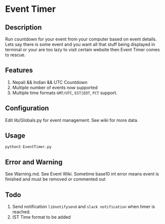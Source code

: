 # Event Timer
## Description
Run countdown for your event from your computer based on event details. Lets say there is some event and you want all that stuff being displayed in terminal or your are too lazy to visit certain website then Event Timer comes to rescue.

## Features
1. Nepali && Indian && UTC Countdown
2. Multiple number of events now supported
3. Multiple time formats `GMT/UTC`, `EST|EDT`, `PCT` support.

## Configuration
Edit lib/Globals.py for event management. See wiki for more data.

## Usage
`python3 EventTimer.py`

## Error and Warning
See Warning.md. See Event Wiki. Sometime base10 int error means event is finished and must be removed or commented out

## Todo
1. Send notification `libnotifysend` and `slack notification` when timer is reached.
2. IST Time format to be added

